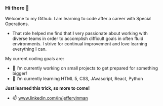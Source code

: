 ### Hi there 👋

Welcome to my Github. I am learning to code after a career with Special Operations. 
- That role helped me find that I very passionate about working with diverse teams in order to accomplish difficult goals in often fluid environments. I strive for continual improvement and love learning everything I can.

My current coding goals are:
- 🔭 I’m currently working on small projects to get prepared for something bigger!
- 🌱 I’m currently learning HTML 5, CSS, JAvascript, React, Python

**Just learned this trick, so more to come!**

- 📫 www.linkedin.com/in/jefferyinman
